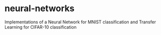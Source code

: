 # neural-networks
Implementations of a Neural Network for MNIST classification and Transfer Learning for CIFAR-10 classification
